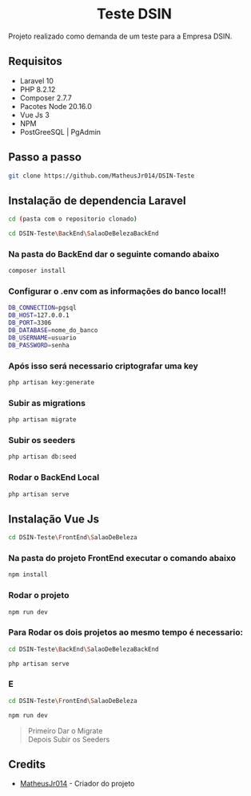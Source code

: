 
<h1 align="center"> Teste DSIN </h1>


Projeto realizado como demanda de um teste para a Empresa DSIN.





## Requisitos

- Laravel 10 
- PHP 8.2.12
- Composer 2.7.7
- Pacotes Node 20.16.0 
- Vue Js 3  
- NPM 
- PostGreeSQL | PgAdmin 

## Passo a passo
```bash
git clone https://github.com/MatheusJr014/DSIN-Teste
```


## Instalação de dependencia Laravel

```bash
cd (pasta com o repositorio clonado)
```

```bash
cd DSIN-Teste\BackEnd\SalaoDeBelezaBackEnd 
```
### Na pasta do BackEnd dar o seguinte comando abaixo

```bash
composer install 
```


### Configurar o .env com as informações do banco local!!
```bash
DB_CONNECTION=pgsql
DB_HOST=127.0.0.1
DB_PORT=3306
DB_DATABASE=nome_do_banco
DB_USERNAME=usuario
DB_PASSWORD=senha

```
### Após isso será necessario criptografar uma key 

```bash
php artisan key:generate 
```
### Subir as migrations
```bash
php artisan migrate  
```
### Subir os seeders 
```bash
php artisan db:seed 
```

### Rodar o BackEnd Local 

```bash
php artisan serve 
```


## Instalação Vue Js 
```bash
cd DSIN-Teste\FrontEnd\SalaoDeBeleza
```

### Na pasta do projeto FrontEnd executar o comando abaixo
```bash
npm install 
```

### Rodar o projeto 

```bash
npm run dev
```

### Para Rodar os dois projetos ao mesmo tempo é necessario: 
```bash
cd DSIN-Teste\BackEnd\SalaoDeBelezaBackEnd 
```

```bash
php artisan serve 
```
### E 

```bash
cd DSIN-Teste\FrontEnd\SalaoDeBeleza
```
```bash
npm run dev 
```


> Primeiro Dar o Migrate  
> Depois Subir os Seeders 


## Credits

- [MatheusJr014](https://github.com/MatheusJr014) - Criador do projeto 